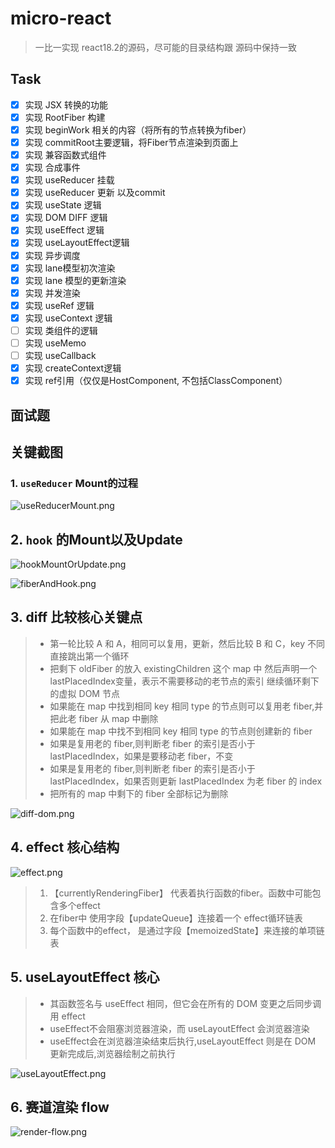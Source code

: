 # micro-react

> 一比一实现 react18.2的源码，尽可能的目录结构跟 源码中保持一致

## Task

- [x] 实现 JSX 转换的功能
- [x] 实现 RootFiber 构建
- [x] 实现 beginWork 相关的内容（将所有的节点转换为fiber）
- [x] 实现 commitRoot主要逻辑，将Fiber节点渲染到页面上
- [x] 实现 兼容函数式组件
- [x] 实现 合成事件
- [x] 实现 useReducer 挂载
- [x] 实现 useReducer 更新 以及commit
- [x] 实现 useState 逻辑
- [x] 实现 DOM DIFF 逻辑
- [x] 实现 useEffect 逻辑
- [x] 实现 useLayoutEffect逻辑
- [x] 实现 异步调度
- [x] 实现 lane模型初次渲染
- [x] 实现 lane 模型的更新渲染
- [x] 实现 并发渲染
- [x] 实现 useRef 逻辑
- [x] 实现 useContext 逻辑
- [ ] 实现 类组件的逻辑
- [ ] 实现 useMemo
- [ ] 实现 useCallback
- [x] 实现 createContext逻辑
- [x] 实现 ref引用（仅仅是HostComponent, 不包括ClassComponent）

## 面试题

## 关键截图

### 1. `useReducer` Mount的过程

![useReducerMount.png](images%2FuseReducerMount.png)

## 2. `hook` 的Mount以及Update

![hookMountOrUpdate.png](images%2FhookMountOrUpdate.png)

![fiberAndHook.png](images%2FfiberAndHook.png)

## 3. diff 比较核心关键点

> - 第一轮比较 A 和 A，相同可以复用，更新，然后比较 B 和 C，key 不同直接跳出第一个循环
> - 把剩下 oldFiber 的放入 existingChildren 这个 map 中 然后声明一个lastPlacedIndex变量，表示不需要移动的老节点的索引
>   继续循环剩下的虚拟 DOM 节点
> - 如果能在 map 中找到相同 key 相同 type 的节点则可以复用老 fiber,并把此老 fiber 从 map 中删除
> - 如果能在 map 中找不到相同 key 相同 type 的节点则创建新的 fiber
> - 如果是复用老的 fiber,则判断老 fiber 的索引是否小于 lastPlacedIndex，如果是要移动老 fiber，不变
> - 如果是复用老的 fiber,则判断老 fiber 的索引是否小于 lastPlacedIndex，如果否则更新 lastPlacedIndex 为老 fiber 的 index
> - 把所有的 map 中剩下的 fiber 全部标记为删除

![diff-dom.png](images%2Fdiff-dom.png)

## 4. effect 核心结构

![effect.png](images%2Feffect.png)

> 1. 【currentlyRenderingFiber】 代表着执行函数的fiber。函数中可能包含多个effect
> 2. 在fiber中 使用字段【updateQueue】连接着一个 effect循环链表
> 3. 每个函数中的effect， 是通过字段【memoizedState】来连接的单项链表

## 5. useLayoutEffect 核心

> - 其函数签名与 useEffect 相同，但它会在所有的 DOM 变更之后同步调用 effect
> - useEffect不会阻塞浏览器渲染，而 useLayoutEffect 会浏览器渲染
> - useEffect会在浏览器渲染结束后执行,useLayoutEffect 则是在 DOM 更新完成后,浏览器绘制之前执行

![useLayoutEffect.png](images%2FuseLayoutEffect.png)

## 6. 赛道渲染 flow

![render-flow.png](images%2Frender-flow.png)
